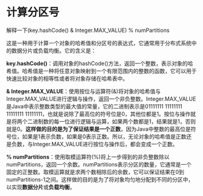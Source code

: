 # 计算分区号

解释一下(key.hashCode() & Integer.MAX_VALUE) % numPartitions

这是一种用于计算一个对象的哈希值和分区号的表达式，它通常用于分布式系统中的数据分片或负载均衡。它的含义是：

**key.hashCode()**：调用对象的hashCode()方法，返回一个整数，表示对象的哈希值。哈希值是一种将任意对象映射到一个有限范围内的整数的函数，它可以用于快速比较对象的相等性或者将对象存储在哈希表中。

**& Integer.MAX_VALUE**：使用按位与运算符(&)将对象的哈希值与Integer.MAX_VALUE进行逻辑与操作，返回一个非负整数。Integer.MAX_VALUE是Java中表示整数类型的最大值的常量，它的二进制表示是01111111 11111111 11111111 11111111，也就是说除了最高位的符号位是0，其他位都是1。按位与操作就是将两个二进制数的每一位进行逻辑与运算，如果两个数都是1，结果就是1，否则就是0。**这样做的目的是为了保证结果是一个正数**，因为Java中整数的最高位是符号位，如果是1表示负数，如果是0表示正数。所以，无论对象的哈希值是正数还是负数，与Integer.MAX_VALUE进行按位与操作后，都会变成一个正数。

**% numPartitions**：使用取模运算符(%)将上一步得到的非负整数除以numPartitions，返回一个余数。numPartitions表示分区的数量，它通常是一个固定的正整数。取模运算就是求两个数相除后的余数，它可以保证结果在0到numPartitions-1之间。这样做的目的是为了将对象均匀地分配到不同的分区中，以实现**数据分片**或**负载均衡**。